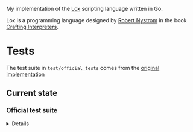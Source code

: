 My implementation of the [Lox](https://craftinginterpreters.com/the-lox-language.html) scripting language written in Go.

Lox is a programming language designed by [Robert Nystrom](http://stuffwithstuff.com/) in the book [Crafting Interpreters](https://craftinginterpreters.com/).

# Tests

The test suite in `test/official_tests` comes from the [original implementation](https://github.com/munificent/craftinginterpreters/tree/master/test)

## Current state

### Official test suite

<details>

| Feature              | Implementation     |
| -------------------- | ------------------ |
| assignment           | :x:                |
| benchmark            | :x:                |
| block                | :x:                |
| bool                 | :x:                |
| call                 | :x:                |
| class                | :x:                |
| closure              | :x:                |
| comments             | :x:                |
| constructor          | :x:                |
| expressions          | :x:                |
| field                | :x:                |
| for                  | :x:                |
| function             | :x:                |
| if                   | :x:                |
| inheritance          | :x:                |
| limit                | :x:                |
| logical operator     | :x:                |
| method               | :x:                |
| nil                  | :x:                |
| number               | :x:                |
| operator             | :x:                |
| print                | :x:                |
| regression           | :x:                |
| return               | :x:                |
| scanning             | :x:                |
| string               | :x:                |
| super                | :x:                |
| this                 | :x:                |
| variable             | :x:                |
| while                | :x:                |
| empty file           | :white_check_mark: |
| precedence           | :white_check_mark: |
| unexpected character | :x:                |

</details>